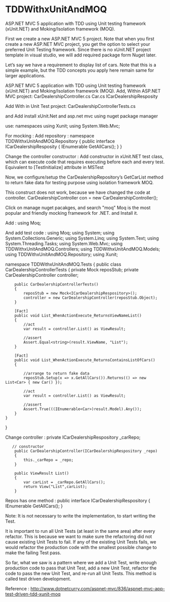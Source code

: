 # TDDWithxUnitAndMOQ
ASP.NET MVC 5 application with TDD using Unit testing framework (xUnit.NET) and Moking/Isolation framework (MOQ).

First we create a new ASP.NET MVC 5 project. Note that when you first create a new ASP.NET MVC project, you get the option to select your preferred Unit Testing framework. Since there is no xUnit.NET project template in visual studio, we will add required package form Nuget later.

Let’s say we have a requirement to display list of cars. Note that this is a simple example, but the TDD concepts you apply here remain same for larger applications.

ASP.NET MVC 5 application with TDD using Unit testing framework (xUnit.NET) and Moking/Isolation framework (MOQ).
Add, Within ASP.NET MVC project:
CarDealershipController.cs
Car.cs
ICarDealershipResposity

Add With in Unit Test project:
CarDealershipControllerTests.cs

and 
Add install xUnit.Net and asp.net mvc using nuget package manager

use: namespaces
using Xunit;
using System.Web.Mvc;


For mocking :
Add repository :
namespace TDDWithxUnitAndMOQ.Repository
{
    public interface ICarDealershipResposity
    {
        IEnumerable<Car> GetAllCars();
    }
}

Change the controller constructor :
 Add constructor in xUnit.NET test class, which can execute code that requires executing before each and every test. Equivalent to [TestInitialize] attribute in MSTest

Now, we configure/setup the CarDealershipRepository’s GetCarList method to return fake data for testing purpose using isolation framework MOQ.

This construct does not work, because we have changed the code at controller.
  CarDealershipController con = new CarDealershipController();


Click on manage nuget pacakges, and search "moq"
Moq is the most popular and friendly mocking framework for .NET. and Install it.

Add :
using Moq;


And add test code :
using Moq;
using System;
using System.Collections.Generic;
using System.Linq;
using System.Text;
using System.Threading.Tasks;
using System.Web.Mvc;
using TDDWithxUnitAndMOQ.Controllers;
using TDDWithxUnitAndMOQ.Models;
using TDDWithxUnitAndMOQ.Repository;
using Xunit;

namespace TDDWithxUnitAndMOQ.Tests
{
    public class CarDealershipControllerTests
    {
        private Mock<ICarDealershipRespository> reposStub;
        private CarDealershipController controller;

        public CarDealershipControllerTests()
        {
            reposStub = new Mock<ICarDealershipRespository>();
            controller = new CarDealershipController(reposStub.Object);
        }

        [Fact]
        public void List_WhenActionExecute_ReturnsViewNameList()
        {
            //act
            var result = controller.List() as ViewResult;
           
            //assert
            Assert.Equal<string>(result.ViewName, "List");
        }

        [Fact]
        public void List_WhenActionExecute_ReturnsContainsListOfCars()
        {

            //arrange to return fake data
            reposStub.Setup(x => x.GetAllCars()).Returns(() => new List<Car> { new Car() });

            //act
            var result = controller.List() as ViewResult;

            //assert
            Assert.True(((IEnumerable<Car>)result.Model).Any());
        }
    }
}

Change controller :
        private ICarDealershipRespository _carRepo;

       // constructor
        public CarDealershipController(ICarDealershipRespository _repo)
        {
            this._carRepo = _repo;
        }

        public ViewResult List()
        {
            var carList = _carRepo.GetAllCars();
            return View("List",carList);
        }


Repos has one method :
 public interface ICarDealershipRespository
    {
        IEnumerable<Car> GetAllCars();
    }

Note: It is not necessary to write the implementation, to start writing the Test. 

It is important to run all Unit Tests (at least in the same area) after every refactor. This is because we want to make sure the refactoring did not cause existing Unit Tests to fail. If any of the existing Unit Tests fails, we would refactor the production code with the smallest possible change to make the failing Test pass.

So far, what we saw is a pattern where we add a Unit Test, write enough production code to pass that Unit Test, add a new Unit Test, refactor the code to pass the new Unit Test, and re-run all Unit Tests. This method is called test driven development.


Reference  : http://www.dotnetcurry.com/aspnet-mvc/836/aspnet-mvc-app-test-driven-tdd-xunit-moq

